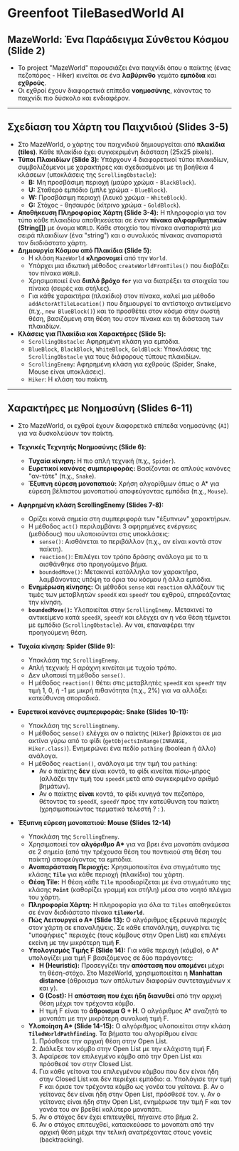 # Greenfoot TileBasedWorld AI

## MazeWorld: Ένα Παράδειγμα Σύνθετου Κόσμου (Slide 2)

*   Το project "MazeWorld" παρουσιάζει ένα παιχνίδι όπου ο παίκτης (ένας πεζοπόρος - Hiker) κινείται σε ένα **λαβύρινθο** γεμάτο **εμπόδια** και **εχθρούς**.
*   Οι εχθροί έχουν διαφορετικά επίπεδα **νοημοσύνης**, κάνοντας το παιχνίδι πιο δύσκολο και ενδιαφέρον.

---

## Σχεδίαση του Χάρτη του Παιχνιδιού (Slides 3-5)

*   Στο MazeWorld, ο χάρτης του παιχνιδιού δημιουργείται από **πλακίδια (tiles)**. Κάθε πλακίδιο έχει συγκεκριμένη διάσταση (25x25 pixels).
*   **Τύποι Πλακιδίων (Slide 3):** Υπάρχουν 4 διαφορετικοί τύποι πλακιδίων, συμβολιζόμενοι με χαρακτήρες και σχεδιασμένοι με τη βοήθεια 4 κλάσεων (υποκλάσεις της `ScrollingObstacle`):
    *   **B:** Μη προσβάσιμη περιοχή (μαύρο χρώμα - `BlackBlock`).
    *   **U:** Σταθερό εμπόδιο (μπλε χρώμα - `BlueBlock`).
    *   **W:** Προσβάσιμη περιοχή (λευκό χρώμα - `WhiteBlock`).
    *   **G:** Στόχος - θησαυρός (κίτρινο χρώμα - `GoldBlock`).
*   **Αποθήκευση Πληροφορίας Χάρτη (Slide 3-4):** Η πληροφορία για τον τύπο κάθε πλακιδίου αποθηκεύεται σε έναν **πίνακα αλφαριθμητικών (String[])** με όνομα `WORLD`. Κάθε στοιχείο του πίνακα αναπαριστά μια σειρά πλακιδίων (ένα "string") και ο συνολικός πίνακας αναπαριστά τον δισδιάστατο χάρτη.
*   **Δημιουργία Κόσμου από Πλακίδια (Slide 5):**
    *   Η κλάση `MazeWorld` **κληρονομεί** από την `World`.
    *   Υπάρχει μια ιδιωτική μέθοδος `createWorldFromTiles()` που διαβάζει τον πίνακα `WORLD`.
    *   Χρησιμοποιεί ένα **διπλό βρόχο `for`** για να διατρέξει τα στοιχεία του πίνακα (σειρές και στήλες).
    *   Για κάθε χαρακτήρα (πλακίδιο) στον πίνακα, καλεί μια μέθοδο `addActorAtTileLocation()` που δημιουργεί το αντίστοιχο αντικείμενο (π.χ., `new BlueBlock()`) και το προσθέτει στον κόσμο στην σωστή θέση, βασιζόμενη στη θέση του στον πίνακα και τη διάσταση των πλακιδίων.
*   **Κλάσεις για Πλακίδια και Χαρακτήρες (Slide 5):**
    *   `ScrollingObstacle`: Αφηρημένη κλάση για εμπόδια.
    *   `BlueBlock`, `BlackBlock`, `WhiteBlock`, `GoldBlock`: Υποκλάσεις της `ScrollingObstacle` για τους διάφορους τύπους πλακιδίων.
    *   `ScrollingEnemy`: Αφηρημένη κλάση για εχθρούς (Spider, Snake, Mouse είναι υποκλάσεις).
    *   `Hiker`: Η κλάση του παίκτη.

---

## Χαρακτήρες με Νοημοσύνη (Slides 6-11)

*   Στο MazeWorld, οι εχθροί έχουν διαφορετικά επίπεδα νοημοσύνης (`AI`) για να δυσκολεύουν τον παίκτη.
*   **Τεχνικές Τεχνητής Νοημοσύνης (Slide 6):**
    *   **Τυχαία κίνηση:** Η πιο απλή τεχνική (π.χ., `Spider`).
    *   **Ευρετικοί κανόνες συμπεριφοράς:** Βασίζονται σε απλούς κανόνες "αν-τότε" (π.χ., `Snake`).
    *   **Έξυπνη εύρεση μονοπατιού:** Χρήση αλγορίθμων όπως ο Α\* για εύρεση βέλτιστου μονοπατιού αποφεύγοντας εμπόδια (π.χ., `Mouse`).

*   **Αφηρημένη κλάση ScrollingEnemy (Slides 7-8):**
    *   Ορίζει κοινά σημεία στη συμπεριφορά των "έξυπνων" χαρακτήρων.
    *   Η μέθοδος `act()` περιλαμβάνει 3 αφηρημένες ενέργειες (μεθόδους) που υλοποιούνται στις υποκλάσεις:
        *   `sense()`: Αισθάνεται το περιβάλλον (π.χ., αν είναι κοντά στον παίκτη).
        *   `reaction()`: Επιλέγει τον τρόπο δράσης ανάλογα με το τι αισθάνθηκε στο προηγούμενο βήμα.
        *   `boundedMove()`: Μετακινεί κατάλληλα τον χαρακτήρα, λαμβάνοντας υπόψη τα όρια του κόσμου ή άλλα εμπόδια.
    *   **Ενημέρωση κίνησης:** Οι μέθοδοι `sense` και `reaction` αλλάζουν τις τιμές των μεταβλητών `speedX` και `speedY` του εχθρού, επηρεάζοντας την κίνηση.
    *   **`boundedMove()`:** Υλοποιείται στην `ScrollingEnemy`. Μετακινεί το αντικείμενο κατά `speedX`, `speedY` και ελέγχει αν η νέα θέση τέμνεται με εμπόδιο (`ScrollingObstacle`). Αν ναι, επαναφέρει την προηγούμενη θέση.

*   **Τυχαία κίνηση: Spider (Slide 9):**
    *   Υποκλάση της `ScrollingEnemy`.
    *   Απλή τεχνική: Η αράχνη κινείται με τυχαίο τρόπο.
    *   Δεν υλοποιεί τη μέθοδο `sense()`.
    *   Η μέθοδος `reaction()` θέτει στις μεταβλητές `speedX` και `speedY` την τιμή 1, 0, ή -1 με μικρή πιθανότητα (π.χ., 2%) για να αλλάξει κατεύθυνση σποραδικά.

*   **Ευρετικοί κανόνες συμπεριφοράς: Snake (Slides 10-11):**
    *   Υποκλάση της `ScrollingEnemy`.
    *   Η μέθοδος `sense()` ελέγχει αν ο παίκτης (`Hiker`) βρίσκεται σε μια ακτίνα γύρω από το φίδι (`getObjectsInRange(INRANGE, Hiker.class)`). Ενημερώνει ένα πεδίο `pathing` (boolean ή άλλο) ανάλογα.
    *   Η μέθοδος `reaction()`, ανάλογα με την τιμή του `pathing`:
        *   Αν ο παίκτης **δεν** είναι κοντά, το φίδι κινείται πίσω-μπρος (αλλάζει την τιμή του `speedX` μετά από συγκεκριμένο αριθμό βημάτων).
        *   Αν ο παίκτης **είναι** κοντά, το φίδι κυνηγά τον πεζοπόρο, θέτοντας τα `speedX`, `speedY` προς την κατεύθυνση του παίκτη (χρησιμοποιώντας τερματικό τελεστή ? : ).

*   **Έξυπνη εύρεση μονοπατιού: Mouse (Slides 12-14)**
    *   Υποκλάση της `ScrollingEnemy`.
    *   Χρησιμοποιεί τον **αλγόριθμο Α\*** για να βρει ένα μονοπάτι ανάμεσα σε 2 σημεία (από την τρέχουσα θέση του ποντικιού στη θέση του παίκτη) αποφεύγοντας τα εμπόδια.
    *   **Αναπαράσταση Περιοχής:** Χρησιμοποιείται ένα στιγμιότυπο της κλάσης **`Tile`** για κάθε περιοχή (πλακίδιο) του χάρτη.
    *   **Θέση Tile:** Η θέση κάθε `Tile` προσδιορίζεται με ένα στιγμιότυπο της κλάσης **`Point`** (καθορίζει γραμμή και στήλη) μέσα στο νοητό πλέγμα του χάρτη.
    *   **Πληροφορία Χάρτη:** Η πληροφορία για όλα τα `Tiles` αποθηκεύεται σε έναν δισδιάστατο πίνακα **`tileWorld`**.
    *   **Πώς Λειτουργεί ο Α\* (Slide 13):** Ο αλγόριθμος εξερευνά περιοχές στον χάρτη σε επαναλήψεις. Σε κάθε επανάληψη, συγκρίνει τις "υποψήφιες" περιοχές (τους κόμβους στην Open List) και επιλέγει εκείνη με την μικρότερη τιμή **F**.
    *   **Υπολογισμός Τιμής F (Slide 14):** Για κάθε περιοχή (κόμβο), ο Α\* υπολογίζει μια τιμή F βασιζόμενος σε δύο παράγοντες:
        *   **H (Heuristic):** Προσεγγίζει την **απόσταση που απομένει** μέχρι τη θέση-στόχο. Στο MazeWorld, χρησιμοποιείται η **Manhattan distance** (άθροισμα των απόλυτων διαφορών συντεταγμένων x και y).
        *   **G (Cost):** Η **απόσταση που έχει ήδη διανυθεί** από την αρχική θέση μέχρι τον τρέχοντα κόμβο.
        *   Η τιμή F είναι το **άθροισμα G + H**. Ο αλγόριθμος Α\* αναζητά το μονοπάτι με την μικρότερη συνολική τιμή F.
    *   **Υλοποίηση Α\* (Slide 14-15):** Ο αλγόριθμος υλοποιείται στην κλάση **`TiledWorldPathfinding`**. Τα βήματα του αλγορίθμου είναι:
        1.  Πρόσθεσε την αρχική θέση στην Open List.
        2.  Διάλεξε τον κόμβο στην Open List με την ελάχιστη τιμή F.
        3.  Αφαίρεσε τον επιλεγμένο κόμβο από την Open List και πρόσθεσέ τον στην Closed List.
        4.  Για κάθε γείτονα του επιλεγμένου κόμβου που δεν είναι ήδη στην Closed List και δεν περιέχει εμπόδιο:
            α. Υπολόγισε την τιμή F και όρισε τον τρέχοντα κόμβο ως γονέα του γείτονα.
            β. Αν ο γείτονας δεν είναι ήδη στην Open List, πρόσθεσέ τον.
            γ. Αν ο γείτονας είναι ήδη στην Open List, ενημέρωσε την τιμή F και τον γονέα του αν βρεθεί καλύτερο μονοπάτι.
        5.  Αν ο στόχος δεν έχει επιτευχθεί, πήγαινε στο βήμα 2.
        6.  Αν ο στόχος επιτευχθεί, κατασκεύασε το μονοπάτι από την αρχική θέση μέχρι την τελική ανατρέχοντας στους γονείς (backtracking).

